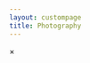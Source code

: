 ```yaml
---
layout: custompage
title: Photography
---
```


<div class="photography-container">
  <div id="photography-gallery" class="photography-gallery">
    <!-- Photos will be loaded dynamically -->
  </div>
</div>

<div id="photo-modal" class="photo-modal">
  <span class="close-modal">&times;</span>
  <img class="modal-content" id="modal-img">

  <div id="modal-caption">
    <p id="modal-date"></p>
    <p id="modal-location"></p>
  </div>
</div>

<script src="{{ site.url }}/assets/js/photography.js"></script>
